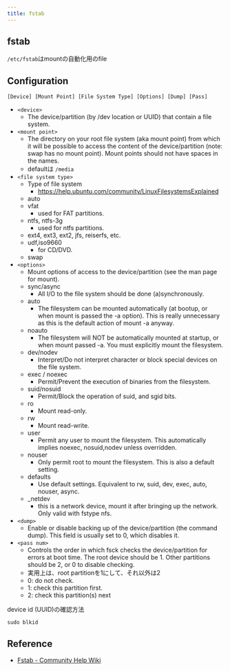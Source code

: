 ```yaml
---
title: fstab
---
```


## fstab
`/etc/fstab`はmountの自動化用のfile

## Configuration

```
[Device] [Mount Point] [File System Type] [Options] [Dump] [Pass]
```

* `<device>`
    * The device/partition (by /dev location or UUID) that contain a file system.
* `<mount point>`
    * The directory on your root file system (aka mount point) from which it will be possible to access the content of the device/partition (note: swap has no mount point). Mount points should not have spaces in the names.
    * defaultは `/media`
* `<file system type>`
    * Type of file system 
        * https://help.ubuntu.com/community/LinuxFilesystemsExplained
    * auto
    * vfat
        * used for FAT partitions.
    * ntfs, ntfs-3g
        * used for ntfs partitions.
    * ext4, ext3, ext2, jfs, reiserfs, etc.
    * udf,iso9660
        * for CD/DVD.
    * swap
* `<options>`
    * Mount options of access to the device/partition (see the man page for mount).
    * sync/async 
        * All I/O to the file system should be done (a)synchronously.
    * auto 
        * The filesystem can be mounted automatically (at bootup, or when mount is passed the -a option). This is really unnecessary as this is the default action of mount -a anyway.
    * noauto 
        * The filesystem will NOT be automatically mounted at startup, or when mount passed -a. You must explicitly mount the filesystem.
    * dev/nodev 
        * Interpret/Do not interpret character or block special devices on the file system.
    * exec / noexec 
        * Permit/Prevent the execution of binaries from the filesystem.
    * suid/nosuid 
        * Permit/Block the operation of suid, and sgid bits.
    * ro 
        * Mount read-only.
    * rw
        * Mount read-write.
    * user 
        * Permit any user to mount the filesystem. This automatically implies noexec, nosuid,nodev unless overridden.
    * nouser 
        * Only permit root to mount the filesystem. This is also a default setting.
    * defaults 
        * Use default settings. Equivalent to rw, suid, dev, exec, auto, nouser, async.
    * _netdev 
        * this is a network device, mount it after bringing up the network. Only valid with fstype nfs.
* `<dump>`
    * Enable or disable backing up of the device/partition (the command dump). This field is usually set to 0, which disables it.
* `<pass num>`
    * Controls the order in which fsck checks the device/partition for errors at boot time. The root device should be 1. Other partitions should be 2, or 0 to disable checking.
    * 実用上は、root partitionを1にして、それ以外は2
    * 0: do not check.
    * 1: check this partition first.
    * 2: check this partition(s) next


device id (UUID)の確認方法

```
sudo blkid
```

## Reference
* [Fstab - Community Help Wiki](https://help.ubuntu.com/community/Fstab)
